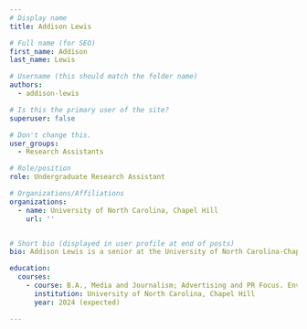 ```yaml
---
# Display name
title: Addison Lewis

# Full name (for SEO)
first_name: Addison
last_name: Lewis

# Username (this should match the folder name)
authors:
  - addison-lewis

# Is this the primary user of the site?
superuser: false

# Don't change this.
user_groups:
  - Research Assistants

# Role/position
role: Undergraduate Research Assistant

# Organizations/Affiliations
organizations:
  - name: University of North Carolina, Chapel Hill
    url: ''


# Short bio (displayed in user profile at end of posts)
bio: Addison Lewis is a senior at the University of North Carolina-Chapel Hill. She is majoring in Media and Journalism with a focus on Advertising and PR and is minoring in Environmental Justice.

education:
  courses:
    - course: B.A., Media and Journalism; Advertising and PR Focus. Environmental Justice Minor
      institution: University of North Carolina, Chapel Hill
      year: 2024 (expected)

---
```

